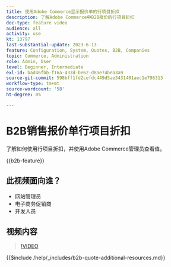 ```yaml
---
title: 使用Adobe Commerce显示报价单的行项目折扣
description: 了解Adobe Commerce中B2B报价的行项目折扣
doc-type: feature video
audience: all
activity: use
kt: 13797
last-substantial-update: 2023-6-13
feature: Configuration, System, Quotes, B2B, Companies
topic: Commerce, Administration
role: Admin, User
level: Beginner, Intermediate
exl-id: bad46fbb-f16a-433d-be62-d8ae74bea3a9
source-git-commit: 598bff1fd2cefdc449d5ae3431401aec1e796313
workflow-type: tm+mt
source-wordcount: '58'
ht-degree: 0%

---
```


# B2B销售报价单行项目折扣

了解如何使用行项目折扣，并使用Adobe Commerce管理员查看值。

{{b2b-feature}}

## 此视频面向谁？

- 网站管理员
- 电子商务促销商
- 开发人员

## 视频内容

>[!VIDEO](https://video.tv.adobe.com/v/3445595?learn=on&captions=chi_hans)

{{$include /help/_includes/b2b-quote-additional-resources.md}}
